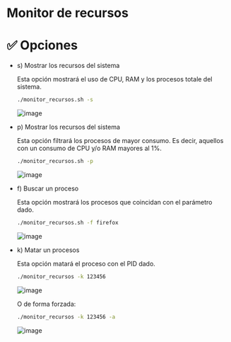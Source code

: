 # Monitor de recursos

# ✅ Opciones
- s) Mostrar los recursos del sistema

  Esta opción mostrará el uso de CPU, RAM y los procesos totale del sistema.
  ```bash
  ./monitor_recursos.sh -s
  ```
  ![image](https://github.com/user-attachments/assets/7bca6495-babf-4e67-93e1-294568c82849)

- p) Mostrar los recursos del sistema

  Esta opción filtrará los procesos de mayor consumo. Es decir, aquellos con un consumo de CPU y/o RAM mayores al 1%.
  ```bash
  ./monitor_recursos.sh -p
  ```
  ![image](https://github.com/user-attachments/assets/cb071bf7-9cf3-4179-b81b-3fbbd204318d)

- f) Buscar un proceso

  Esta opción mostrará los procesos que coincidan con el parámetro dado.
  ```bash
  ./monitor_recursos.sh -f firefox
  ```
  ![image](https://github.com/user-attachments/assets/323ec1d6-7b24-4ba6-8d8b-93f017a5d137)

- k) Matar un procesos

  Esta opción matará el proceso con el PID dado.
  ```bash
  ./monitor_recursos -k 123456
  ```
  ![image](https://github.com/user-attachments/assets/e07b1b31-5a4c-45d8-9a51-27e0f6c89cf1)

  O de forma forzada:
  ```bash
  ./monitor_recursos -k 123456 -a
  ```
  ![image](https://github.com/user-attachments/assets/d0bb6224-601e-4a9b-a089-697cd44a040b)


  
